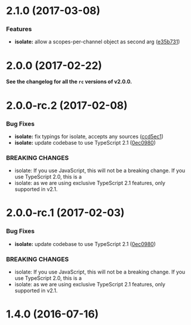 <a name="2.1.0"></a>
# 2.1.0 (2017-03-08)


### Features

* **isolate:** allow a scopes-per-channel object as second arg ([e35b731](https://github.com/cyclejs/cyclejs/tree/master/packages/isolate/commit/e35b731))



<a name="2.0.0"></a>
# 2.0.0 (2017-02-22)

**See the changelog for all the `rc` versions of v2.0.0.**


<a name="2.0.0-rc.2"></a>
# 2.0.0-rc.2 (2017-02-08)


### Bug Fixes

* **isolate:** fix typings for isolate, accepts any sources ([ccd5ec1](https://github.com/cyclejs/cyclejs/tree/master/packages/isolate/commit/ccd5ec1))
* **isolate:** update codebase to use TypeScript 2.1 ([0ec0980](https://github.com/cyclejs/cyclejs/tree/master/packages/isolate/commit/0ec0980))


### BREAKING CHANGES

* isolate: If you use JavaScript, this will not be a breaking change. If you use TypeScript 2.0, this is a
* isolate: as we are using exclusive TypeScript 2.1 features, only supported in v2.1.



<a name="2.0.0-rc.1"></a>
# 2.0.0-rc.1 (2017-02-03)


### Bug Fixes

* **isolate:** update codebase to use TypeScript 2.1 ([0ec0980](https://github.com/cyclejs/cyclejs/tree/master/packages/isolate/commit/0ec0980))


### BREAKING CHANGES

* isolate: If you use JavaScript, this will not be a breaking change. If you use TypeScript 2.0, this is a
* isolate: as we are using exclusive TypeScript 2.1 features, only supported in v2.1.



<a name="1.4.0"></a>
# 1.4.0 (2016-07-16)



